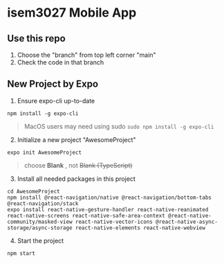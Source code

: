 # isem3027 Mobile App

## Use this repo
1. Choose the "branch" from top left corner "main"
2. Check the code in that branch

## New Project by Expo
1. Ensure expo-cli up-to-date
```
npm install -g expo-cli
```
> MacOS users may need using sudo `sudo npm install -g expo-cli`

2. Initialize a new project "AwesomeProject"
```
expo init AwesomeProject
```
> choose **Blank** , not ~~Blank (TypeScript)~~

3. Install all needed packages in this project
```
cd AwesomeProject
npm install @react-navigation/native @react-navigation/bottom-tabs @react-navigation/stack
expo install react-native-gesture-handler react-native-reanimated react-native-screens react-native-safe-area-context @react-native-community/masked-view react-native-vector-icons @react-native-async-storage/async-storage react-native-elements react-native-webview
```
4. Start the project
```
npm start
```


